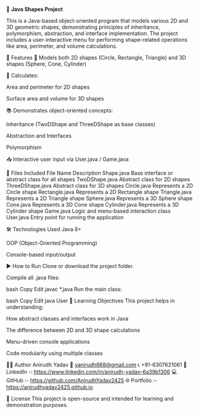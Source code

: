📐 **Java Shapes Project**

This is a Java-based object-oriented program that models various 2D and 3D geometric shapes, demonstrating principles of inheritance, polymorphism, abstraction, and interface implementation. The project includes a user-interactive menu for performing shape-related operations like area, perimeter, and volume calculations.

🚀 Features
🔷 Models both 2D shapes (Circle, Rectangle, Triangle) and 3D shapes (Sphere, Cone, Cylinder)

🧮 Calculates:

Area and perimeter for 2D shapes

Surface area and volume for 3D shapes

📚 Demonstrates object-oriented concepts:

Inheritance (TwoDShape and ThreeDShape as base classes)

Abstraction and Interfaces

Polymorphism

📥 Interactive user input via User.java / Game.java

📁 Files Included
File Name	Description
Shape.java	Base interface or abstract class for all shapes
TwoDShape.java	Abstract class for 2D shapes
ThreeDShape.java	Abstract class for 3D shapes
Circle.java	Represents a 2D Circle shape
Rectangle.java	Represents a 2D Rectangle shape
Triangle.java	Represents a 2D Triangle shape
Sphere.java	Represents a 3D Sphere shape
Cone.java	Represents a 3D Cone shape
Cylinder.java	Represents a 3D Cylinder shape
Game.java	Logic and menu-based interaction class
User.java	Entry point for running the application

🛠️ Technologies Used
Java 8+

OOP (Object-Oriented Programming)

Console-based input/output

▶️ How to Run
Clone or download the project folder.

Compile all .java files:

bash
Copy
Edit
javac *.java
Run the main class:

bash
Copy
Edit
java User
📌 Learning Objectives
This project helps in understanding:

How abstract classes and interfaces work in Java

The difference between 2D and 3D shape calculations

Menu-driven console applications

Code modularity using multiple classes

👨‍💻 Author
Anirudh Yadav
📧 yanirudh668@gmail.com
📞 +91-6307621061
🔗 LinkedIn -: https://www.linkedin.com/in/anirudh-yadav-6a39b1306
💻 GitHub :- https://github.com/AnirudhYadav2425
🌐 Portfolio :- https://anirudhyadav2425.github.io

📄 License
This project is open-source and intended for learning and demonstration purposes.
